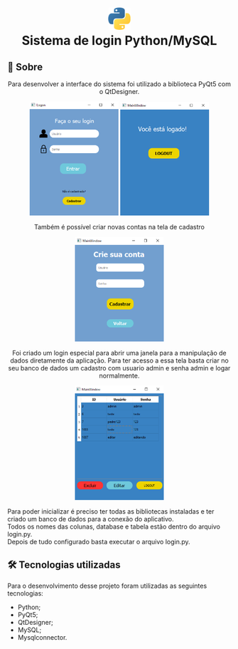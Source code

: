 <h1 align="center">
<img src="https://github.com/ipedromotta/Python/blob/main/logo.png" width="50"><br>Sistema de login Python/MySQL
</h1>

## :page_facing_up: Sobre #

<p align="center"> 
Para desenvolver a interface do sistema foi utilizado a biblioteca PyQt5 com o QtDesigner.
</p>
<p align="center">
 <img src="https://github.com/ipedromotta/Login-Python-MySQL/blob/main/img/tela-login.png" width="200">
 <img src="https://github.com/ipedromotta/Login-Python-MySQL/blob/main/img/logado.png" width="200">
</p>
<p align="center">
  Também é possível criar novas contas na tela de cadastro
</p>
<p align="center">
  <img src="https://github.com/ipedromotta/Login-Python-MySQL/blob/main/img/cadastro.png" width="200">
</p>
<p align="center"> 
Foi criado um login especial para abrir uma janela para a manipulação de dados diretamente da aplicação. Para ter acesso a essa
tela basta criar no seu banco de dados um cadastro com usuario admin e senha admin e logar normalmente.
</p>
<p align="center">
  <img src="https://github.com/ipedromotta/Login-Python-MySQL/blob/main/img/admin.png" width="200">
</p>
Para poder inicializar é preciso ter todas as bibliotecas instaladas e ter criado um banco de dados para a conexão do aplicativo.<br>
Todos os nomes das colunas, database e tabela estão dentro do arquivo login.py. <br>
Depois de tudo configurado basta executar o arquivo login.py.

## 🛠️ Tecnologias utilizadas #

Para o desenvolvimento desse projeto foram utilizadas as seguintes tecnologias:

* Python;
* PyQt5;
* QtDesigner;
* MySQL;
* Mysqlconnector.
